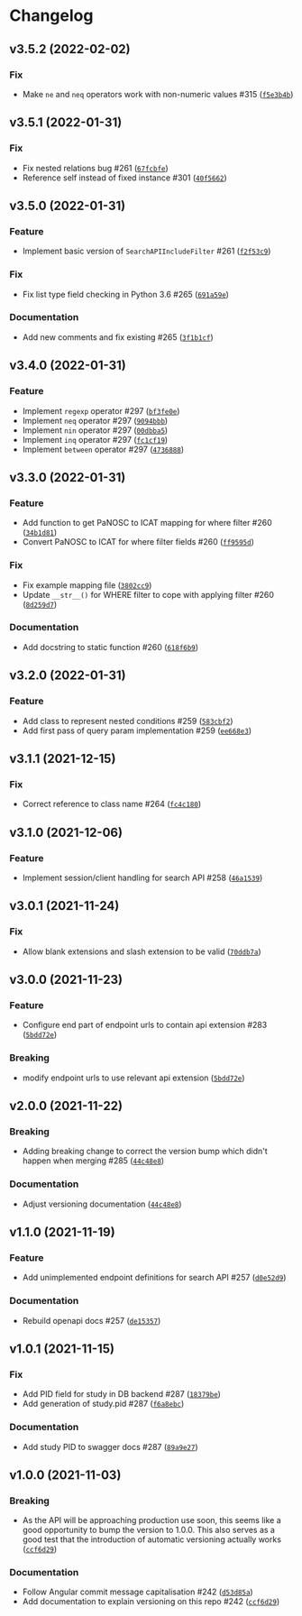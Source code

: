 # Changelog

<!--next-version-placeholder-->

## v3.5.2 (2022-02-02)
### Fix
* Make `ne` and `neq` operators work with non-numeric values #315 ([`f5e3b4b`](https://github.com/ral-facilities/datagateway-api/commit/f5e3b4b1bfebd25c6d6fb288eb3f5a79daf87dac))

## v3.5.1 (2022-01-31)
### Fix
* Fix nested relations bug #261 ([`67fcbfe`](https://github.com/ral-facilities/datagateway-api/commit/67fcbfe2a35ca2b7e007a1a6d78105b2e46b0b5f))
* Reference self instead of fixed instance #301 ([`40f5662`](https://github.com/ral-facilities/datagateway-api/commit/40f566279543871c5b7b1eab2c8b74050d8b3525))

## v3.5.0 (2022-01-31)
### Feature
* Implement basic version of `SearchAPIIncludeFilter` #261 ([`f2f53c9`](https://github.com/ral-facilities/datagateway-api/commit/f2f53c92229d052ae697787eb80a35dcd2ea3b45))

### Fix
* Fix list type field checking in Python 3.6 #265 ([`691a59e`](https://github.com/ral-facilities/datagateway-api/commit/691a59ea3f850475572c3a877fb739e5216c6fe7))

### Documentation
* Add new comments and fix existing #265 ([`3f1b1cf`](https://github.com/ral-facilities/datagateway-api/commit/3f1b1cffdd1e57ab4eb1227b13e0906424adefd0))

## v3.4.0 (2022-01-31)
### Feature
* Implement `regexp` operator #297 ([`bf3fe0e`](https://github.com/ral-facilities/datagateway-api/commit/bf3fe0ef2ac582d55dbd881edf6a81a93625ce91))
* Implement `neq` operator #297 ([`9094bbb`](https://github.com/ral-facilities/datagateway-api/commit/9094bbb894ead20a53fadfd0e24b264af29548b9))
* Implement `nin` operator #297 ([`00dbba5`](https://github.com/ral-facilities/datagateway-api/commit/00dbba525d5cd86cb5577f3b1621a7042cdd2fa0))
* Implement `inq` operator #297 ([`fc1cf19`](https://github.com/ral-facilities/datagateway-api/commit/fc1cf194454a4da60652b1f68df278c4624ddc11))
* Implement `between` operator #297 ([`4736888`](https://github.com/ral-facilities/datagateway-api/commit/4736888bf76cda0dbc00f997443ed565f0f5e760))

## v3.3.0 (2022-01-31)
### Feature
* Add function to get PaNOSC to ICAT mapping for where filter #260 ([`34b1d81`](https://github.com/ral-facilities/datagateway-api/commit/34b1d819482aa3efdb4f8da321125d3e40d76617))
* Convert PaNOSC to ICAT for where filter fields #260 ([`ff9595d`](https://github.com/ral-facilities/datagateway-api/commit/ff9595d2f571211db79dea02f702d4148b8879f3))

### Fix
* Fix example mapping file ([`3802cc9`](https://github.com/ral-facilities/datagateway-api/commit/3802cc9ee71a355d0ad87529f65112e8c3f8b881))
* Update `__str__()` for WHERE filter to cope with applying filter #260 ([`8d259d7`](https://github.com/ral-facilities/datagateway-api/commit/8d259d75a28414f26cc569293720ef4e306e6844))

### Documentation
* Add docstring to static function #260 ([`618f6b9`](https://github.com/ral-facilities/datagateway-api/commit/618f6b9fead88f61a346b90cb2b85a90877b0410))

## v3.2.0 (2022-01-31)
### Feature
* Add class to represent nested conditions #259 ([`583cbf2`](https://github.com/ral-facilities/datagateway-api/commit/583cbf29744b72c020429b61ae7442b19acef231))
* Add first pass of query param implementation #259 ([`ee668e3`](https://github.com/ral-facilities/datagateway-api/commit/ee668e38cd43354851163616a93924ad84e14b90))

## v3.1.1 (2021-12-15)
### Fix
* Correct reference to class name #264 ([`fc4c180`](https://github.com/ral-facilities/datagateway-api/commit/fc4c18085ab496d838e8d1e9e3f8c77f07826e9d))

## v3.1.0 (2021-12-06)
### Feature
* Implement session/client handling for search API #258 ([`46a1539`](https://github.com/ral-facilities/datagateway-api/commit/46a1539398f63e9c8a6539d703a164dd7c8749e7))

## v3.0.1 (2021-11-24)
### Fix
* Allow blank extensions and slash extension to be valid ([`70ddb7a`](https://github.com/ral-facilities/datagateway-api/commit/70ddb7a4fd89ba10b06cd71c3ab2a98648cfb773))

## v3.0.0 (2021-11-23)
### Feature
* Configure end part of endpoint urls to contain api extension #283 ([`5bdd72e`](https://github.com/ral-facilities/datagateway-api/commit/5bdd72ea911323cdf0fc7d9ec6fb419b8dd6006c))

### Breaking
* modify endpoint urls to use relevant api extension  ([`5bdd72e`](https://github.com/ral-facilities/datagateway-api/commit/5bdd72ea911323cdf0fc7d9ec6fb419b8dd6006c))

## v2.0.0 (2021-11-22)
### Breaking
* Adding breaking change to correct the version bump which didn't happen when merging #285  ([`44c48e8`](https://github.com/ral-facilities/datagateway-api/commit/44c48e8b772147bfcf395d1430e067730d66df44))

### Documentation
* Adjust versioning documentation ([`44c48e8`](https://github.com/ral-facilities/datagateway-api/commit/44c48e8b772147bfcf395d1430e067730d66df44))

## v1.1.0 (2021-11-19)
### Feature
* Add unimplemented endpoint definitions for search API #257 ([`d0e52d9`](https://github.com/ral-facilities/datagateway-api/commit/d0e52d96dd3b94ce54dcc9b81969e777a196922a))

### Documentation
* Rebuild openapi docs #257 ([`de15357`](https://github.com/ral-facilities/datagateway-api/commit/de1535772db64916f75e16d79be3f3fdf10fc47c))

## v1.0.1 (2021-11-15)
### Fix
* Add PID field for study in DB backend #287 ([`18379be`](https://github.com/ral-facilities/datagateway-api/commit/18379becafd23ff2957e556de2bd3fc210a71f5b))
* Add generation of study.pid #287 ([`f6a8ebc`](https://github.com/ral-facilities/datagateway-api/commit/f6a8ebc6c775ba3f5252d5af5cedc4e1e0e79a40))

### Documentation
* Add study PID to swagger docs #287 ([`89a9e27`](https://github.com/ral-facilities/datagateway-api/commit/89a9e27b72dfe1d474d49a721f128a643ef2ae36))

## v1.0.0 (2021-11-03)
### Breaking
* As the API will be approaching production use soon, this seems like a good opportunity to bump the version to 1.0.0. This also serves as a good test that the introduction of automatic versioning actually works  ([`ccf6d29`](https://github.com/ral-facilities/datagateway-api/commit/ccf6d2974216f8979a03e3e223f7c9e84ced05cb))

### Documentation
* Follow Angular commit message capitalisation #242 ([`d53d85a`](https://github.com/ral-facilities/datagateway-api/commit/d53d85ad46a115ba871c6da8273a242e790c810c))
* Add documentation to explain versioning on this repo #242 ([`ccf6d29`](https://github.com/ral-facilities/datagateway-api/commit/ccf6d2974216f8979a03e3e223f7c9e84ced05cb))
